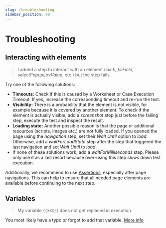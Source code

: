 ```yaml
---
slug: /troubleshooting
sidebar_position: 99
---
```


# Troubleshooting

## Interacting with elements

> I added a step to interact with an element (_click_, _fillField_, _selectPopupLovValue_, etc.) but the step fails.

Try one of the following solutions:

-   **Timeouts:**
    Check if this is caused by a Worksheet or Case Execution Timeout.
    If yes, increase the corresponding timeout and re-run the test.
-   **Visibility:**
    There is a probability that the element is not visible, for example because it is covered by another element.
    To check if the element is actually visible, add a _screenshot_ step just before the failing step, execute the test and inspect the result.
-   **Loading state:**
    Another possible reason is that the page or additional resources (scripts, images etc.) are not fully loaded.
    If you opened the page using the _navigation_ step, set their _Wait Until_ option to _load_.
    Otherwise, add a _waitForLoadState_ step after the step that triggered the last navigation and set _Wait Until_ to _load_.
-   If none of these solutions work, add a _waitForMilliseconds_ step.
    Please only use it as a last resort because over-using this step slows down test execution.

Additionally, we recommend to use [Assertions](./guides/testing-strategies/testing-quality/add-assertions.md), especially after page navigations.
This can help to ensure that all needed page elements are available before continuing to the next step.

## Variables

> My variable `{{XXX}}` does not get replaced in execution.

You most likely have a typo or forgot to add that variable. [More info](/features/variables#what-happens-if-you-mistype-a-variable-name)


